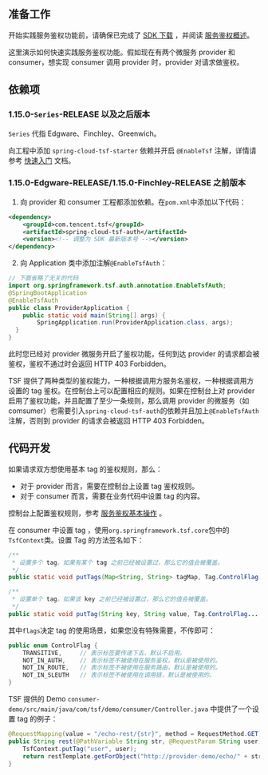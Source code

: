 ## 准备工作
开始实践服务鉴权功能前，请确保已完成了 [SDK 下载](https://cloud.tencent.com/document/product/649/20231) ，并阅读 [服务鉴权概述](https://cloud.tencent.com/document/product/649/18024)。

这里演示如何快速实践服务鉴权功能。假如现在有两个微服务 provider 和 consumer，想实现 consumer 调用 provider 时，provider 对请求做鉴权。

## 依赖项

### 1.15.0-`Series`-RELEASE 以及之后版本
`Series` 代指 Edgware、Finchley、Greenwich。

向工程中添加 `spring-cloud-tsf-starter` 依赖并开启 `@EnableTsf` 注解，详情请参考 [快速入门](https://cloud.tencent.com/document/product/649/20261) 文档。

### 1.15.0-Edgware-RELEASE/1.15.0-Finchley-RELEASE 之前版本

1. 向 provider 和 consumer 工程都添加依赖。在`pom.xml`中添加以下代码：
```xml
<dependency>
    <groupId>com.tencent.tsf</groupId>
    <artifactId>spring-cloud-tsf-auth</artifactId>
    <version><!-- 调整为 SDK 最新版本号 --></version>
</dependency>
```

2. 向 Application 类中添加注解`@EnableTsfAuth`：
```java
// 下面省略了无关的代码
import org.springframework.tsf.auth.annotation.EnableTsfAuth;
@SpringBootApplication
@EnableTsfAuth
public class ProviderApplication {
	public static void main(String[] args) {
		SpringApplication.run(ProviderApplication.class, args);
  }
}
```

此时您已经对 provider 微服务开启了鉴权功能，任何到达 provider 的请求都会被鉴权，鉴权不通过时会返回 HTTP 403 Forbidden。

TSF 提供了两种类型的鉴权能力，一种根据调用方服务名鉴权，一种根据调用方设置的 tag 鉴权。在控制台上可以配置相应的规则。如果在控制台上对 provider 启用了鉴权功能，并且配置了至少一条规则，那么调用 provider 的微服务（如 comsumer）也需要引入`spring-cloud-tsf-auth`的依赖并且加上`@EnableTsfAuth`注解，否则到 provider 的请求会被返回 HTTP 403 Forbidden。

## 代码开发
如果请求双方想使用基本 tag 的鉴权规则，那么：

* 对于 provider 而言，需要在控制台上设置 tag 鉴权规则。
* 对于 consumer 而言，需要在业务代码中设置 tag 的内容。

控制台上配置鉴权规则，参考 [服务鉴权基本操作](https://cloud.tencent.com/document/product/649/15549) 。

在 consumer 中设置 tag ，使用`org.springframework.tsf.core`包中的`TsfContext`类。设置 Tag 的方法签名如下：

```java
/**
 * 设置多个 tag。如果有某个 tag 之前已经被设置过，那么它的值会被覆盖。
 */
public static void putTags(Map<String, String> tagMap, Tag.ControlFlag... flags) {}

/**
 * 设置单个 tag。如果该 key 之前已经被设置过，那么它的值会被覆盖。
 */
public static void putTag(String key, String value, Tag.ControlFlag... flags) {}
```

其中`flags`决定 tag 的使用场景，如果您没有特殊需要，不传即可：

```java
public enum ControlFlag {
    TRANSITIVE,     // 表示标签要传递下去，默认不启用。
    NOT_IN_AUTH,    // 表示标签不被使用在服务鉴权，默认是被使用的。
    NOT_IN_ROUTE,   // 表示标签不被使用在服务路由，默认是被使用的。
    NOT_IN_SLEUTH   // 表示标签不被使用在调用链，默认是被使用的。
}
```

TSF 提供的 Demo `consumer-demo/src/main/java/com/tsf/demo/consumer/Controller.java` 中提供了一个设置 tag 的例子：

```java
@RequestMapping(value = "/echo-rest/{str}", method = RequestMethod.GET)
public String rest(@PathVariable String str, @RequestParam String user) {
    TsfContext.putTag("user", user); 
    return restTemplate.getForObject("http://provider-demo/echo/" + str, String.class);
}
```

